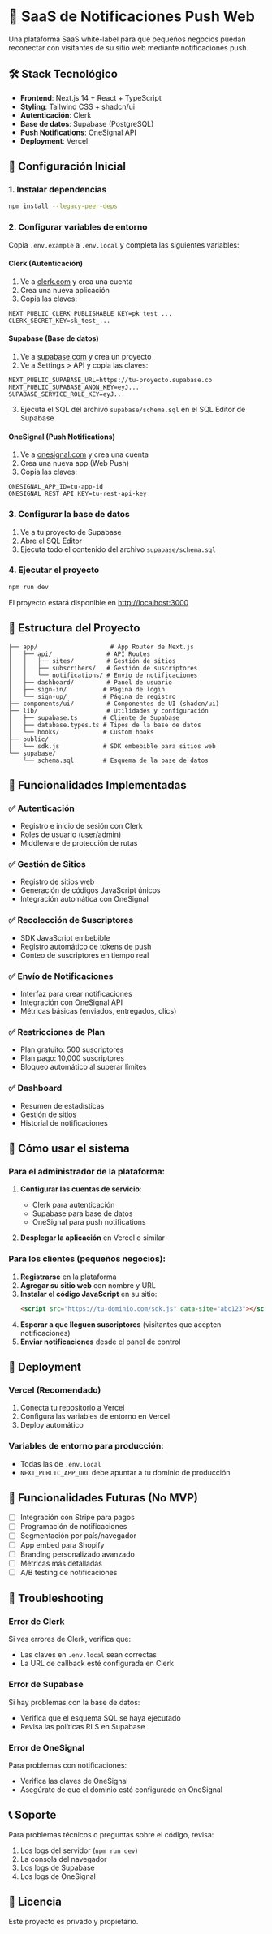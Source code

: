 # 🚀 SaaS de Notificaciones Push Web

Una plataforma SaaS white-label para que pequeños negocios puedan reconectar con visitantes de su sitio web mediante notificaciones push.

## 🛠️ Stack Tecnológico

- **Frontend**: Next.js 14 + React + TypeScript
- **Styling**: Tailwind CSS + shadcn/ui
- **Autenticación**: Clerk
- **Base de datos**: Supabase (PostgreSQL)
- **Push Notifications**: OneSignal API
- **Deployment**: Vercel

## 🚀 Configuración Inicial

### 1. Instalar dependencias

```bash
npm install --legacy-peer-deps
```

### 2. Configurar variables de entorno

Copia `.env.example` a `.env.local` y completa las siguientes variables:

#### Clerk (Autenticación)
1. Ve a [clerk.com](https://clerk.com) y crea una cuenta
2. Crea una nueva aplicación
3. Copia las claves:
```env
NEXT_PUBLIC_CLERK_PUBLISHABLE_KEY=pk_test_...
CLERK_SECRET_KEY=sk_test_...
```

#### Supabase (Base de datos)
1. Ve a [supabase.com](https://supabase.com) y crea un proyecto
2. Ve a Settings > API y copia las claves:
```env
NEXT_PUBLIC_SUPABASE_URL=https://tu-proyecto.supabase.co
NEXT_PUBLIC_SUPABASE_ANON_KEY=eyJ...
SUPABASE_SERVICE_ROLE_KEY=eyJ...
```

3. Ejecuta el SQL del archivo `supabase/schema.sql` en el SQL Editor de Supabase

#### OneSignal (Push Notifications)
1. Ve a [onesignal.com](https://onesignal.com) y crea una cuenta
2. Crea una nueva app (Web Push)
3. Copia las claves:
```env
ONESIGNAL_APP_ID=tu-app-id
ONESIGNAL_REST_API_KEY=tu-rest-api-key
```

### 3. Configurar la base de datos

1. Ve a tu proyecto de Supabase
2. Abre el SQL Editor
3. Ejecuta todo el contenido del archivo `supabase/schema.sql`

### 4. Ejecutar el proyecto

```bash
npm run dev
```

El proyecto estará disponible en [http://localhost:3000](http://localhost:3000)

## 📁 Estructura del Proyecto

```
├── app/                    # App Router de Next.js
│   ├── api/               # API Routes
│   │   ├── sites/         # Gestión de sitios
│   │   ├── subscribers/   # Gestión de suscriptores
│   │   └── notifications/ # Envío de notificaciones
│   ├── dashboard/         # Panel de usuario
│   ├── sign-in/          # Página de login
│   └── sign-up/          # Página de registro
├── components/ui/         # Componentes de UI (shadcn/ui)
├── lib/                   # Utilidades y configuración
│   ├── supabase.ts       # Cliente de Supabase
│   ├── database.types.ts # Tipos de la base de datos
│   └── hooks/            # Custom hooks
├── public/
│   └── sdk.js            # SDK embebible para sitios web
└── supabase/
    └── schema.sql        # Esquema de la base de datos
```

## 🔧 Funcionalidades Implementadas

### ✅ Autenticación
- Registro e inicio de sesión con Clerk
- Roles de usuario (user/admin)
- Middleware de protección de rutas

### ✅ Gestión de Sitios
- Registro de sitios web
- Generación de códigos JavaScript únicos
- Integración automática con OneSignal

### ✅ Recolección de Suscriptores
- SDK JavaScript embebible
- Registro automático de tokens de push
- Conteo de suscriptores en tiempo real

### ✅ Envío de Notificaciones
- Interfaz para crear notificaciones
- Integración con OneSignal API
- Métricas básicas (enviados, entregados, clics)

### ✅ Restricciones de Plan
- Plan gratuito: 500 suscriptores
- Plan pago: 10,000 suscriptores
- Bloqueo automático al superar límites

### ✅ Dashboard
- Resumen de estadísticas
- Gestión de sitios
- Historial de notificaciones

## 🎯 Cómo usar el sistema

### Para el administrador de la plataforma:

1. **Configurar las cuentas de servicio**:
   - Clerk para autenticación
   - Supabase para base de datos
   - OneSignal para push notifications

2. **Desplegar la aplicación** en Vercel o similar

### Para los clientes (pequeños negocios):

1. **Registrarse** en la plataforma
2. **Agregar su sitio web** con nombre y URL
3. **Instalar el código JavaScript** en su sitio:
   ```html
   <script src="https://tu-dominio.com/sdk.js" data-site="abc123"></script>
   ```
4. **Esperar a que lleguen suscriptores** (visitantes que acepten notificaciones)
5. **Enviar notificaciones** desde el panel de control

## 🚀 Deployment

### Vercel (Recomendado)

1. Conecta tu repositorio a Vercel
2. Configura las variables de entorno en Vercel
3. Deploy automático

### Variables de entorno para producción:
- Todas las de `.env.local`
- `NEXT_PUBLIC_APP_URL` debe apuntar a tu dominio de producción

## 🔮 Funcionalidades Futuras (No MVP)

- [ ] Integración con Stripe para pagos
- [ ] Programación de notificaciones
- [ ] Segmentación por país/navegador
- [ ] App embed para Shopify
- [ ] Branding personalizado avanzado
- [ ] Métricas más detalladas
- [ ] A/B testing de notificaciones

## 🐛 Troubleshooting

### Error de Clerk
Si ves errores de Clerk, verifica que:
- Las claves en `.env.local` sean correctas
- La URL de callback esté configurada en Clerk

### Error de Supabase
Si hay problemas con la base de datos:
- Verifica que el esquema SQL se haya ejecutado
- Revisa las políticas RLS en Supabase

### Error de OneSignal
Para problemas con notificaciones:
- Verifica las claves de OneSignal
- Asegúrate de que el dominio esté configurado en OneSignal

## 📞 Soporte

Para problemas técnicos o preguntas sobre el código, revisa:
1. Los logs del servidor (`npm run dev`)
2. La consola del navegador
3. Los logs de Supabase
4. Los logs de OneSignal

## 📄 Licencia

Este proyecto es privado y propietario.
